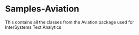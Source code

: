 # Samples-Aviation
This contains all the classes from the Aviation package used for InterSystems Text Analytics
